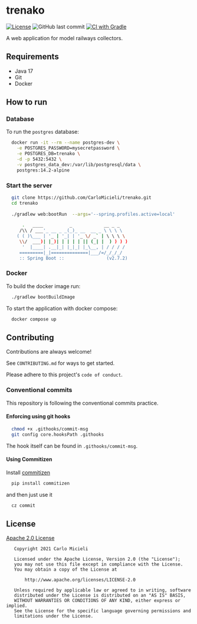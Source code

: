 # trenako

[![License](https://img.shields.io/badge/License-Apache%202.0-blue.svg)](https://opensource.org/licenses/Apache-2.0)
![GitHub last commit](https://img.shields.io/github/last-commit/CarloMicieli/trenako)
[![CI with Gradle](https://github.com/CarloMicieli/trenako/actions/workflows/ci.yml/badge.svg)](https://github.com/CarloMicieli/trenako/actions/workflows/ci.yml)

A web application for model railways collectors.

## Requirements

* Java 17 
* Git
* Docker

## How to run

### Database

To run the `postgres` database:

```bash
  docker run -it --rm --name postgres-dev \
    -e POSTGRES_PASSWORD=mysecretpassword \
    -e POSTGRES_DB=trenako \
    -d -p 5432:5432 \
    -v postgres_data_dev:/var/lib/postgresql/data \
    postgres:14.2-alpine
```

### Start the server

```bash
  git clone https://github.com/CarloMicieli/trenako.git
  cd trenako
  
  ./gradlew web:bootRun  --args='--spring.profiles.active=local'
  
      .   ____          _            __ _ _
     /\\ / ___'_ __ _ _(_)_ __  __ _ \ \ \ \
    ( ( )\___ | '_ | '_| | '_ \/ _` | \ \ \ \
     \\/  ___)| |_)| | | | | || (_| |  ) ) ) )
      '  |____| .__|_| |_|_| |_\__, | / / / /
     =========|_|==============|___/=/_/_/_/
     :: Spring Boot ::                (v2.7.2)
```

### Docker 

To build the docker image run:

```bash
  ./gradlew bootBuildImage
```

To start the application with docker compose:

```bash
  docker compose up 
```

## Contributing

Contributions are always welcome!

See `CONTRIBUTING.md` for ways to get started.

Please adhere to this project's `code of conduct`.

### Conventional commits

This repository is following the conventional commits practice.

#### Enforcing using git hooks

```bash
  chmod +x .githooks/commit-msg
  git config core.hooksPath .githooks
```

The hook itself can be found in `.githooks/commit-msg`.

#### Using Commitizen

Install [commitizen](https://github.com/commitizen-tools/commitizen)

```bash
  pip install commitizen
```

and then just use it

```bash
  cz commit
```

## License

[Apache 2.0 License](https://choosealicense.com/licenses/apache-2.0/)

```
   Copyright 2021 Carlo Micieli

   Licensed under the Apache License, Version 2.0 (the "License");
   you may not use this file except in compliance with the License.
   You may obtain a copy of the License at

       http://www.apache.org/licenses/LICENSE-2.0

   Unless required by applicable law or agreed to in writing, software
   distributed under the License is distributed on an "AS IS" BASIS,
   WITHOUT WARRANTIES OR CONDITIONS OF ANY KIND, either express or implied.
   See the License for the specific language governing permissions and
   limitations under the License.
```
